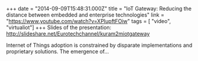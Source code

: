 +++
date = "2014-09-09T15:48:31.000Z"
title = "IoT Gateway: Reducing the distance between embedded and enterprise technologies"
link = "https://www.youtube.com/watch?v=XPIupftFOiw"
tags = [ "video", "virtualiot"]
+++
Slides of the presentation: http://slideshare.net/Eurotechchannel/kuram2miotgateway

Internet of Things adoption is constrained by disparate implementations and proprietary solutions. The emergence of…